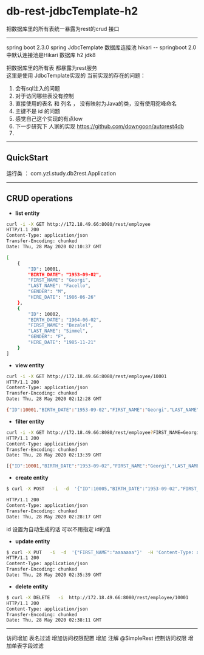 # db-rest-jdbcTemplate-h2

把数据库里的所有表统一暴露为rest的crud 接口


---

spring boot  2.3.0
spring JdbcTemplate
数据库连接池  hikari -- springboot 2.0 中默认连接池是Hikari
数据库 h2
jdk8


把数据库里的所有表  都暴露为rest服务   
这里是使用 JdbcTemplate实现的
当前实现的存在的问题：

1. 会有sql注入的问题
2. 对于访问哪些表没有控制
3. 直接使用的表名 和 列名 ， 没有映射为Java的类，没有使用驼峰命名
4. 主键不是 id 的问题
5. 感觉自己这个实现的有点low
6. 下一步研究下  人家的实现 https://github.com/downgoon/autorest4db
7. 

---

## QuickStart

运行类  ： com.yzl.study.db2rest.Application


---
## CRUD operations



- **list entity**

``` bash
curl -i -X GET http://172.18.49.66:8080/rest/employee
HTTP/1.1 200
Content-Type: application/json
Transfer-Encoding: chunked
Date: Thu, 28 May 2020 02:10:37 GMT

[
    {
        "ID": 10001,
        "BIRTH_DATE": "1953-09-02",
        "FIRST_NAME": "Georgi",
        "LAST_NAME": "Facello",
        "GENDER": "M",
        "HIRE_DATE": "1986-06-26"
    },
    {
        "ID": 10002,
        "BIRTH_DATE": "1964-06-02",
        "FIRST_NAME": "Bezalel",
        "LAST_NAME": "Simmel",
        "GENDER": "F",
        "HIRE_DATE": "1985-11-21"
    }
]

```   





- **view entity**

``` bash
curl -i -X GET http://172.18.49.66:8080/rest/employee/10001
HTTP/1.1 200
Content-Type: application/json
Transfer-Encoding: chunked
Date: Thu, 28 May 2020 02:12:28 GMT

{"ID":10001,"BIRTH_DATE":"1953-09-02","FIRST_NAME":"Georgi","LAST_NAME":"Facello","GENDER":"M","HIRE_DATE":"1986-06-26"}
```   


- **filter entity**

``` bash
curl -i -X GET http://172.18.49.66:8080/rest/employee?FIRST_NAME=Georgi
HTTP/1.1 200
Content-Type: application/json
Transfer-Encoding: chunked
Date: Thu, 28 May 2020 02:13:39 GMT

[{"ID":10001,"BIRTH_DATE":"1953-09-02","FIRST_NAME":"Georgi","LAST_NAME":"Facello","GENDER":"M","HIRE_DATE":"1986-06-26"}]
``` 



- **create entity**

``` bash
$ curl -X POST   -i  -d  '{"ID":10005,"BIRTH_DATE":"1953-09-02","FIRST_NAME":"zhonglei","LAST_NAME":"yang","GENDER":"M","HIRE_DATE":"1986-06-26"}'  -H 'Content-Type: application/json'   http://172.18.49.66:8080/rest/employee

HTTP/1.1 200 
Content-Type: application/json
Transfer-Encoding: chunked
Date: Thu, 28 May 2020 02:28:17 GMT

``` 
id 设置为自动生成的话  可以不用指定 id的值



- **update entity**

``` bash
$ curl -X PUT   -i  -d  '{"FIRST_NAME":"aaaaaaa"}'  -H 'Content-Type: application/json'   http://172.18.49.66:8080/rest/employee/10001
HTTP/1.1 200 
Content-Type: application/json
Transfer-Encoding: chunked
Date: Thu, 28 May 2020 02:35:39 GMT

``` 




- **delete entity**
``` bash
$ curl -X DELETE   -i  http://172.18.49.66:8080/rest/employee/10001
HTTP/1.1 200 
Content-Type: application/json
Transfer-Encoding: chunked
Date: Thu, 28 May 2020 02:38:11 GMT
```



------ 
访问增加 表名过滤
增加访问权限配置
增加 注解 @SimpleRest   控制访问权限
增加单表字段过滤






